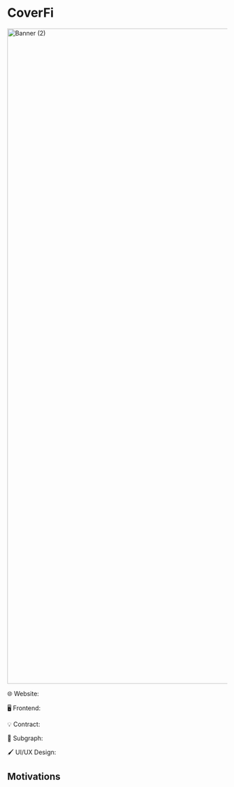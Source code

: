 # CoverFi

<img width="1500" alt="Banner (2)" src="https://user-images.githubusercontent.com/90386676/200092622-d586486b-60fc-4bec-bc81-f5f6a77d9758.png">

🌐 Website: 

🖥️ Frontend: 

💡 Contract: 

🔁 Subgraph: 

🖌️ UI/UX Design: 

## Motivations
